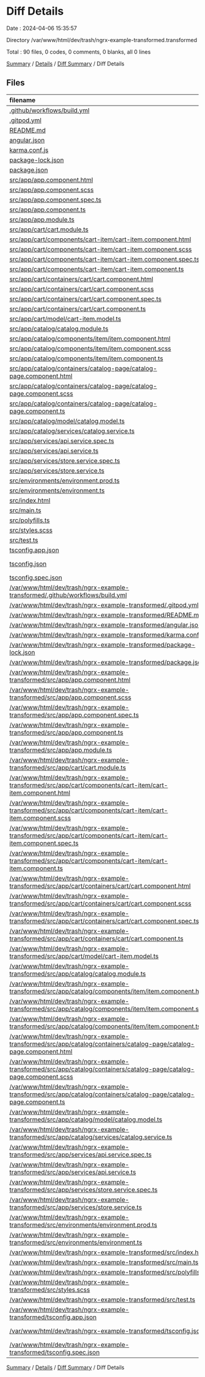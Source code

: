# Diff Details

Date : 2024-04-06 15:35:57

Directory /var/www/html/dev/trash/ngrx-example-transformed.transformed

Total : 90 files,  0 codes, 0 comments, 0 blanks, all 0 lines

[Summary](results.md) / [Details](details.md) / [Diff Summary](diff.md) / Diff Details

## Files
| filename | language | code | comment | blank | total |
| :--- | :--- | ---: | ---: | ---: | ---: |
| [.github/workflows/build.yml](/.github/workflows/build.yml) | YAML | 39 | 1 | 5 | 45 |
| [.gitpod.yml](/.gitpod.yml) | YAML | 3 | 3 | 4 | 10 |
| [README.md](/README.md) | Markdown | 19 | 0 | 12 | 31 |
| [angular.json](/angular.json) | JSON | 119 | 0 | 0 | 119 |
| [karma.conf.js](/karma.conf.js) | JavaScript | 37 | 6 | 2 | 45 |
| [package-lock.json](/package-lock.json) | JSON | 23,734 | 0 | 1 | 23,735 |
| [package.json](/package.json) | JSON | 47 | 0 | 0 | 47 |
| [src/app/app.component.html](/src/app/app.component.html) | HTML | 13 | 0 | 1 | 14 |
| [src/app/app.component.scss](/src/app/app.component.scss) | SCSS | 31 | 0 | 6 | 37 |
| [src/app/app.component.spec.ts](/src/app/app.component.spec.ts) | TypeScript | 48 | 0 | 4 | 52 |
| [src/app/app.component.ts](/src/app/app.component.ts) | TypeScript | 14 | 0 | 4 | 18 |
| [src/app/app.module.ts](/src/app/app.module.ts) | TypeScript | 32 | 0 | 4 | 36 |
| [src/app/cart/cart.module.ts](/src/app/cart/cart.module.ts) | TypeScript | 28 | 0 | 2 | 30 |
| [src/app/cart/components/cart-item/cart-item.component.html](/src/app/cart/components/cart-item/cart-item.component.html) | HTML | 19 | 0 | 1 | 20 |
| [src/app/cart/components/cart-item/cart-item.component.scss](/src/app/cart/components/cart-item/cart-item.component.scss) | SCSS | 36 | 0 | 10 | 46 |
| [src/app/cart/components/cart-item/cart-item.component.spec.ts](/src/app/cart/components/cart-item/cart-item.component.spec.ts) | TypeScript | 32 | 0 | 7 | 39 |
| [src/app/cart/components/cart-item/cart-item.component.ts](/src/app/cart/components/cart-item/cart-item.component.ts) | TypeScript | 13 | 0 | 6 | 19 |
| [src/app/cart/containers/cart/cart.component.html](/src/app/cart/containers/cart/cart.component.html) | HTML | 7 | 0 | 2 | 9 |
| [src/app/cart/containers/cart/cart.component.scss](/src/app/cart/containers/cart/cart.component.scss) | SCSS | 6 | 0 | 2 | 8 |
| [src/app/cart/containers/cart/cart.component.spec.ts](/src/app/cart/containers/cart/cart.component.spec.ts) | TypeScript | 89 | 0 | 16 | 105 |
| [src/app/cart/containers/cart/cart.component.ts](/src/app/cart/containers/cart/cart.component.ts) | TypeScript | 16 | 0 | 4 | 20 |
| [src/app/cart/model/cart-item.model.ts](/src/app/cart/model/cart-item.model.ts) | TypeScript | 6 | 0 | 1 | 7 |
| [src/app/catalog/catalog.module.ts](/src/app/catalog/catalog.module.ts) | TypeScript | 34 | 0 | 2 | 36 |
| [src/app/catalog/components/item/item.component.html](/src/app/catalog/components/item/item.component.html) | HTML | 13 | 0 | 1 | 14 |
| [src/app/catalog/components/item/item.component.scss](/src/app/catalog/components/item/item.component.scss) | SCSS | 7 | 0 | 1 | 8 |
| [src/app/catalog/components/item/item.component.ts](/src/app/catalog/components/item/item.component.ts) | TypeScript | 16 | 0 | 5 | 21 |
| [src/app/catalog/containers/catalog-page/catalog-page.component.html](/src/app/catalog/containers/catalog-page/catalog-page.component.html) | HTML | 4 | 0 | 5 | 9 |
| [src/app/catalog/containers/catalog-page/catalog-page.component.scss](/src/app/catalog/containers/catalog-page/catalog-page.component.scss) | SCSS | 6 | 0 | 2 | 8 |
| [src/app/catalog/containers/catalog-page/catalog-page.component.ts](/src/app/catalog/containers/catalog-page/catalog-page.component.ts) | TypeScript | 16 | 0 | 3 | 19 |
| [src/app/catalog/model/catalog.model.ts](/src/app/catalog/model/catalog.model.ts) | TypeScript | 7 | 0 | 1 | 8 |
| [src/app/catalog/services/catalog.service.ts](/src/app/catalog/services/catalog.service.ts) | TypeScript | 58 | 0 | 10 | 68 |
| [src/app/services/api.service.spec.ts](/src/app/services/api.service.spec.ts) | TypeScript | 12 | 0 | 5 | 17 |
| [src/app/services/api.service.ts](/src/app/services/api.service.ts) | TypeScript | 18 | 0 | 5 | 23 |
| [src/app/services/store.service.spec.ts](/src/app/services/store.service.spec.ts) | TypeScript | 12 | 0 | 5 | 17 |
| [src/app/services/store.service.ts](/src/app/services/store.service.ts) | TypeScript | 13 | 0 | 4 | 17 |
| [src/environments/environment.prod.ts](/src/environments/environment.prod.ts) | TypeScript | 3 | 0 | 1 | 4 |
| [src/environments/environment.ts](/src/environments/environment.ts) | TypeScript | 3 | 11 | 3 | 17 |
| [src/index.html](/src/index.html) | HTML | 16 | 0 | 1 | 17 |
| [src/main.ts](/src/main.ts) | TypeScript | 9 | 0 | 4 | 13 |
| [src/polyfills.ts](/src/polyfills.ts) | TypeScript | 1 | 47 | 6 | 54 |
| [src/styles.scss](/src/styles.scss) | SCSS | 4 | 0 | 3 | 7 |
| [src/test.ts](/src/test.ts) | TypeScript | 10 | 2 | 3 | 15 |
| [tsconfig.app.json](/tsconfig.app.json) | JSON | 14 | 1 | 1 | 16 |
| [tsconfig.json](/tsconfig.json) | JSON with Comments | 33 | 1 | 1 | 35 |
| [tsconfig.spec.json](/tsconfig.spec.json) | JSON | 17 | 1 | 1 | 19 |
| [/var/www/html/dev/trash/ngrx-example-transformed/.github/workflows/build.yml](//var/www/html/dev/trash/ngrx-example-transformed/.github/workflows/build.yml) | YAML | -39 | -1 | -5 | -45 |
| [/var/www/html/dev/trash/ngrx-example-transformed/.gitpod.yml](//var/www/html/dev/trash/ngrx-example-transformed/.gitpod.yml) | YAML | -3 | -3 | -4 | -10 |
| [/var/www/html/dev/trash/ngrx-example-transformed/README.md](//var/www/html/dev/trash/ngrx-example-transformed/README.md) | Markdown | -19 | 0 | -12 | -31 |
| [/var/www/html/dev/trash/ngrx-example-transformed/angular.json](//var/www/html/dev/trash/ngrx-example-transformed/angular.json) | JSON | -119 | 0 | 0 | -119 |
| [/var/www/html/dev/trash/ngrx-example-transformed/karma.conf.js](//var/www/html/dev/trash/ngrx-example-transformed/karma.conf.js) | JavaScript | -37 | -6 | -2 | -45 |
| [/var/www/html/dev/trash/ngrx-example-transformed/package-lock.json](//var/www/html/dev/trash/ngrx-example-transformed/package-lock.json) | JSON | -23,734 | 0 | -1 | -23,735 |
| [/var/www/html/dev/trash/ngrx-example-transformed/package.json](//var/www/html/dev/trash/ngrx-example-transformed/package.json) | JSON | -47 | 0 | 0 | -47 |
| [/var/www/html/dev/trash/ngrx-example-transformed/src/app/app.component.html](//var/www/html/dev/trash/ngrx-example-transformed/src/app/app.component.html) | HTML | -13 | 0 | -1 | -14 |
| [/var/www/html/dev/trash/ngrx-example-transformed/src/app/app.component.scss](//var/www/html/dev/trash/ngrx-example-transformed/src/app/app.component.scss) | SCSS | -31 | 0 | -6 | -37 |
| [/var/www/html/dev/trash/ngrx-example-transformed/src/app/app.component.spec.ts](//var/www/html/dev/trash/ngrx-example-transformed/src/app/app.component.spec.ts) | TypeScript | -48 | 0 | -4 | -52 |
| [/var/www/html/dev/trash/ngrx-example-transformed/src/app/app.component.ts](//var/www/html/dev/trash/ngrx-example-transformed/src/app/app.component.ts) | TypeScript | -14 | 0 | -4 | -18 |
| [/var/www/html/dev/trash/ngrx-example-transformed/src/app/app.module.ts](//var/www/html/dev/trash/ngrx-example-transformed/src/app/app.module.ts) | TypeScript | -32 | 0 | -4 | -36 |
| [/var/www/html/dev/trash/ngrx-example-transformed/src/app/cart/cart.module.ts](//var/www/html/dev/trash/ngrx-example-transformed/src/app/cart/cart.module.ts) | TypeScript | -28 | 0 | -2 | -30 |
| [/var/www/html/dev/trash/ngrx-example-transformed/src/app/cart/components/cart-item/cart-item.component.html](//var/www/html/dev/trash/ngrx-example-transformed/src/app/cart/components/cart-item/cart-item.component.html) | HTML | -19 | 0 | -1 | -20 |
| [/var/www/html/dev/trash/ngrx-example-transformed/src/app/cart/components/cart-item/cart-item.component.scss](//var/www/html/dev/trash/ngrx-example-transformed/src/app/cart/components/cart-item/cart-item.component.scss) | SCSS | -36 | 0 | -10 | -46 |
| [/var/www/html/dev/trash/ngrx-example-transformed/src/app/cart/components/cart-item/cart-item.component.spec.ts](//var/www/html/dev/trash/ngrx-example-transformed/src/app/cart/components/cart-item/cart-item.component.spec.ts) | TypeScript | -32 | 0 | -7 | -39 |
| [/var/www/html/dev/trash/ngrx-example-transformed/src/app/cart/components/cart-item/cart-item.component.ts](//var/www/html/dev/trash/ngrx-example-transformed/src/app/cart/components/cart-item/cart-item.component.ts) | TypeScript | -13 | 0 | -6 | -19 |
| [/var/www/html/dev/trash/ngrx-example-transformed/src/app/cart/containers/cart/cart.component.html](//var/www/html/dev/trash/ngrx-example-transformed/src/app/cart/containers/cart/cart.component.html) | HTML | -7 | 0 | -2 | -9 |
| [/var/www/html/dev/trash/ngrx-example-transformed/src/app/cart/containers/cart/cart.component.scss](//var/www/html/dev/trash/ngrx-example-transformed/src/app/cart/containers/cart/cart.component.scss) | SCSS | -6 | 0 | -2 | -8 |
| [/var/www/html/dev/trash/ngrx-example-transformed/src/app/cart/containers/cart/cart.component.spec.ts](//var/www/html/dev/trash/ngrx-example-transformed/src/app/cart/containers/cart/cart.component.spec.ts) | TypeScript | -89 | 0 | -16 | -105 |
| [/var/www/html/dev/trash/ngrx-example-transformed/src/app/cart/containers/cart/cart.component.ts](//var/www/html/dev/trash/ngrx-example-transformed/src/app/cart/containers/cart/cart.component.ts) | TypeScript | -16 | 0 | -4 | -20 |
| [/var/www/html/dev/trash/ngrx-example-transformed/src/app/cart/model/cart-item.model.ts](//var/www/html/dev/trash/ngrx-example-transformed/src/app/cart/model/cart-item.model.ts) | TypeScript | -6 | 0 | -1 | -7 |
| [/var/www/html/dev/trash/ngrx-example-transformed/src/app/catalog/catalog.module.ts](//var/www/html/dev/trash/ngrx-example-transformed/src/app/catalog/catalog.module.ts) | TypeScript | -34 | 0 | -2 | -36 |
| [/var/www/html/dev/trash/ngrx-example-transformed/src/app/catalog/components/item/item.component.html](//var/www/html/dev/trash/ngrx-example-transformed/src/app/catalog/components/item/item.component.html) | HTML | -13 | 0 | -1 | -14 |
| [/var/www/html/dev/trash/ngrx-example-transformed/src/app/catalog/components/item/item.component.scss](//var/www/html/dev/trash/ngrx-example-transformed/src/app/catalog/components/item/item.component.scss) | SCSS | -7 | 0 | -1 | -8 |
| [/var/www/html/dev/trash/ngrx-example-transformed/src/app/catalog/components/item/item.component.ts](//var/www/html/dev/trash/ngrx-example-transformed/src/app/catalog/components/item/item.component.ts) | TypeScript | -16 | 0 | -5 | -21 |
| [/var/www/html/dev/trash/ngrx-example-transformed/src/app/catalog/containers/catalog-page/catalog-page.component.html](//var/www/html/dev/trash/ngrx-example-transformed/src/app/catalog/containers/catalog-page/catalog-page.component.html) | HTML | -4 | 0 | -5 | -9 |
| [/var/www/html/dev/trash/ngrx-example-transformed/src/app/catalog/containers/catalog-page/catalog-page.component.scss](//var/www/html/dev/trash/ngrx-example-transformed/src/app/catalog/containers/catalog-page/catalog-page.component.scss) | SCSS | -6 | 0 | -2 | -8 |
| [/var/www/html/dev/trash/ngrx-example-transformed/src/app/catalog/containers/catalog-page/catalog-page.component.ts](//var/www/html/dev/trash/ngrx-example-transformed/src/app/catalog/containers/catalog-page/catalog-page.component.ts) | TypeScript | -16 | 0 | -3 | -19 |
| [/var/www/html/dev/trash/ngrx-example-transformed/src/app/catalog/model/catalog.model.ts](//var/www/html/dev/trash/ngrx-example-transformed/src/app/catalog/model/catalog.model.ts) | TypeScript | -7 | 0 | -1 | -8 |
| [/var/www/html/dev/trash/ngrx-example-transformed/src/app/catalog/services/catalog.service.ts](//var/www/html/dev/trash/ngrx-example-transformed/src/app/catalog/services/catalog.service.ts) | TypeScript | -58 | 0 | -10 | -68 |
| [/var/www/html/dev/trash/ngrx-example-transformed/src/app/services/api.service.spec.ts](//var/www/html/dev/trash/ngrx-example-transformed/src/app/services/api.service.spec.ts) | TypeScript | -12 | 0 | -5 | -17 |
| [/var/www/html/dev/trash/ngrx-example-transformed/src/app/services/api.service.ts](//var/www/html/dev/trash/ngrx-example-transformed/src/app/services/api.service.ts) | TypeScript | -18 | 0 | -5 | -23 |
| [/var/www/html/dev/trash/ngrx-example-transformed/src/app/services/store.service.spec.ts](//var/www/html/dev/trash/ngrx-example-transformed/src/app/services/store.service.spec.ts) | TypeScript | -12 | 0 | -5 | -17 |
| [/var/www/html/dev/trash/ngrx-example-transformed/src/app/services/store.service.ts](//var/www/html/dev/trash/ngrx-example-transformed/src/app/services/store.service.ts) | TypeScript | -13 | 0 | -4 | -17 |
| [/var/www/html/dev/trash/ngrx-example-transformed/src/environments/environment.prod.ts](//var/www/html/dev/trash/ngrx-example-transformed/src/environments/environment.prod.ts) | TypeScript | -3 | 0 | -1 | -4 |
| [/var/www/html/dev/trash/ngrx-example-transformed/src/environments/environment.ts](//var/www/html/dev/trash/ngrx-example-transformed/src/environments/environment.ts) | TypeScript | -3 | -11 | -3 | -17 |
| [/var/www/html/dev/trash/ngrx-example-transformed/src/index.html](//var/www/html/dev/trash/ngrx-example-transformed/src/index.html) | HTML | -16 | 0 | -1 | -17 |
| [/var/www/html/dev/trash/ngrx-example-transformed/src/main.ts](//var/www/html/dev/trash/ngrx-example-transformed/src/main.ts) | TypeScript | -9 | 0 | -4 | -13 |
| [/var/www/html/dev/trash/ngrx-example-transformed/src/polyfills.ts](//var/www/html/dev/trash/ngrx-example-transformed/src/polyfills.ts) | TypeScript | -1 | -47 | -6 | -54 |
| [/var/www/html/dev/trash/ngrx-example-transformed/src/styles.scss](//var/www/html/dev/trash/ngrx-example-transformed/src/styles.scss) | SCSS | -4 | 0 | -3 | -7 |
| [/var/www/html/dev/trash/ngrx-example-transformed/src/test.ts](//var/www/html/dev/trash/ngrx-example-transformed/src/test.ts) | TypeScript | -10 | -2 | -3 | -15 |
| [/var/www/html/dev/trash/ngrx-example-transformed/tsconfig.app.json](//var/www/html/dev/trash/ngrx-example-transformed/tsconfig.app.json) | JSON | -14 | -1 | -1 | -16 |
| [/var/www/html/dev/trash/ngrx-example-transformed/tsconfig.json](//var/www/html/dev/trash/ngrx-example-transformed/tsconfig.json) | JSON with Comments | -33 | -1 | -1 | -35 |
| [/var/www/html/dev/trash/ngrx-example-transformed/tsconfig.spec.json](//var/www/html/dev/trash/ngrx-example-transformed/tsconfig.spec.json) | JSON | -17 | -1 | -1 | -19 |

[Summary](results.md) / [Details](details.md) / [Diff Summary](diff.md) / Diff Details